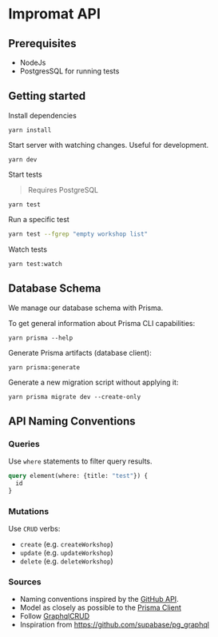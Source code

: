 # Impromat API

## Prerequisites

- NodeJs
- PostgresSQL for running tests

## Getting started

Install dependencies

```
yarn install
```

Start server with watching changes. Useful for development.

```
yarn dev
```

Start tests

> Requires PostgreSQL

```
yarn test
```

Run a specific test

```bash
yarn test --fgrep "empty workshop list"
```

Watch tests

```
yarn test:watch
```

## Database Schema

We manage our database schema with Prisma.

To get general information about Prisma CLI capabilities:

```
yarn prisma --help
```

Generate Prisma artifacts (database client):

```
yarn prisma:generate
```

Generate a new migration script without applying it:

```
yarn prisma migrate dev --create-only
```

## API Naming Conventions

### Queries

Use `where` statements to filter query results.

```graphql
query element(where: {title: "test"}) {
  id
}
```

### Mutations

Use `CRUD` verbs:

- `create` (e.g. `createWorkshop`)
- `update` (e.g. `updateWorkshop`)
- `delete` (e.g. `deleteWorkshop`)

### Sources

- Naming conventions inspired by the [GitHub API](https://docs.github.com/en/graphql/reference/mutations).
- Model as closely as possible to the [Prisma Client](https://www.prisma.io/docs/concepts/components/prisma-client)
- Follow [GraphqlCRUD](https://graphqlcrud.org)
- Inspiration from https://github.com/supabase/pg_graphql
